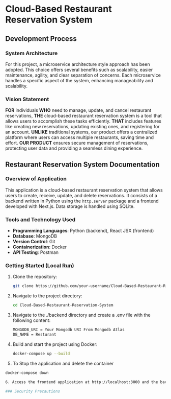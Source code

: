 # Cloud-Based Restaurant Reservation System

## Development Process

### System Architecture

For this project, a microservice architecture style approach has been adopted. This choice offers several benefits such as scalability, easier maintenance, agility, and clear separation of concerns. Each microservice handles a specific aspect of the system, enhancing manageability and scalability.

### Vision Statement

**FOR** individuals **WHO** need to manage, update, and cancel restaurant reservations, **THE** cloud-based restaurant reservation system is a tool that allows users to accomplish these tasks efficiently. **THAT** includes features like creating new reservations, updating existing ones, and registering for an account. **UNLIKE** traditional systems, our product offers a centralized platform where users can access multiple restaurants, saving time and effort. **OUR PRODUCT** ensures secure management of reservations, protecting user data and providing a seamless dining experience.


## Restaurant Reservation System Documentation

### Overview of Application

This application is a cloud-based restaurant reservation system that allows users to create, receive, update, and delete reservations. It consists of a backend written in Python using the `http.server` package and a frontend developed with Next.js. Data storage is handled using SQLite.

### Tools and Technology Used

- **Programming Languages**: Python (backend), React JSX (frontend)
- **Database**: MongoDB
- **Version Control**: Git
- **Containerization**: Docker
- **API Testing**: Postman

### Getting Started (Local Run)

1. Clone the repository:
   ```bash
   git clone https://github.com/your-username/Cloud-Based-Restaurant-Reservation-System.git

2. Navigate to the project directory:
    ```bash
    cd Cloud-Based-Restaurant-Reservation-System

3. Navigate to the ./backend directory and create a .env file with the following content:
    ```bash
    MONGODB_URI = Your Mongodb URI From Mongodb Atlas
    DB_NAME = Resturant

4. Build and start the project using Docker:
    ```bash
    docker-compose up --build

5. To Stop the application and delete the container
```bash
docker-compose down

6. Access the frontend application at http://localhost:3000 and the backend API at http://localhost:8000.

### Security Precautions
